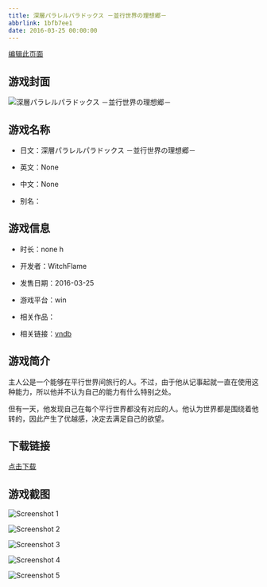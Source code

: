 ```yaml
---
title: 深層パラレルパラドックス －並行世界の理想郷－
abbrlink: 1bfb7ee1
date: 2016-03-25 00:00:00
---
```

[编辑此页面](https://github.com/ACG-3/ADV3-source/blob/main/source/_posts/%E6%B7%B1%E5%B1%A4%E3%83%91%E3%83%A9%E3%83%AC%E3%83%AB%E3%83%91%E3%83%A9%E3%83%89%E3%83%83%E3%82%AF%E3%82%B9%20%EF%BC%8D%E4%B8%A6%E8%A1%8C%E4%B8%96%E7%95%8C%E3%81%AE%E7%90%86%E6%83%B3%E9%83%B7%EF%BC%8D.md)

## 游戏封面

![深層パラレルパラドックス －並行世界の理想郷－](https://pan.timero.xyz/d/onedrive/img_lib_001/%E6%B7%B1%E5%B1%A4%E3%83%91%E3%83%A9%E3%83%AC%E3%83%AB%E3%83%91%E3%83%A9%E3%83%89%E3%83%83%E3%82%AF%E3%82%B9%20%EF%BC%8D%E4%B8%A6%E8%A1%8C%E4%B8%96%E7%95%8C%E3%81%AE%E7%90%86%E6%83%B3%E9%83%B7%EF%BC%8D_cover.avif)


## 游戏名称

- 日文：深層パラレルパラドックス －並行世界の理想郷－
- 英文：None
- 中文：None

- 别名：


## 游戏信息

- 时长：none h
- 开发者：WitchFlame
- 发售日期：2016-03-25
- 游戏平台：win
- 相关作品：

- 相关链接：[vndb](https://vndb.org/v18942)


## 游戏简介

主人公是一个能够在平行世界间旅行的人。不过，由于他从记事起就一直在使用这种能力，所以他并不认为自己的能力有什么特别之处。

但有一天，他发现自己在每个平行世界都没有对应的人。他认为世界都是围绕着他转的，因此产生了优越感，决定去满足自己的欲望。




## 下载链接

[点击下载](https://pan.timero.xyz/onedrive/adv_lib_001/%E6%B7%B1%E5%B1%A4%E3%83%91%E3%83%A9%E3%83%AC%E3%83%AB%E3%83%91%E3%83%A9%E3%83%89%E3%83%83%E3%82%AF%E3%82%B9%20%EF%BC%8D%E4%B8%A6%E8%A1%8C%E4%B8%96%E7%95%8C%E3%81%AE%E7%90%86%E6%83%B3%E9%83%B7%EF%BC%8D)


## 游戏截图


![Screenshot 1](https://pan.timero.xyz/d/onedrive/img_lib_001/%E6%B7%B1%E5%B1%A4%E3%83%91%E3%83%A9%E3%83%AC%E3%83%AB%E3%83%91%E3%83%A9%E3%83%89%E3%83%83%E3%82%AF%E3%82%B9%20%EF%BC%8D%E4%B8%A6%E8%A1%8C%E4%B8%96%E7%95%8C%E3%81%AE%E7%90%86%E6%83%B3%E9%83%B7%EF%BC%8D_Screenshot_1.avif)

![Screenshot 2](https://pan.timero.xyz/d/onedrive/img_lib_001/%E6%B7%B1%E5%B1%A4%E3%83%91%E3%83%A9%E3%83%AC%E3%83%AB%E3%83%91%E3%83%A9%E3%83%89%E3%83%83%E3%82%AF%E3%82%B9%20%EF%BC%8D%E4%B8%A6%E8%A1%8C%E4%B8%96%E7%95%8C%E3%81%AE%E7%90%86%E6%83%B3%E9%83%B7%EF%BC%8D_Screenshot_2.avif)

![Screenshot 3](https://pan.timero.xyz/d/onedrive/img_lib_001/%E6%B7%B1%E5%B1%A4%E3%83%91%E3%83%A9%E3%83%AC%E3%83%AB%E3%83%91%E3%83%A9%E3%83%89%E3%83%83%E3%82%AF%E3%82%B9%20%EF%BC%8D%E4%B8%A6%E8%A1%8C%E4%B8%96%E7%95%8C%E3%81%AE%E7%90%86%E6%83%B3%E9%83%B7%EF%BC%8D_Screenshot_3.avif)

![Screenshot 4](https://pan.timero.xyz/d/onedrive/img_lib_001/%E6%B7%B1%E5%B1%A4%E3%83%91%E3%83%A9%E3%83%AC%E3%83%AB%E3%83%91%E3%83%A9%E3%83%89%E3%83%83%E3%82%AF%E3%82%B9%20%EF%BC%8D%E4%B8%A6%E8%A1%8C%E4%B8%96%E7%95%8C%E3%81%AE%E7%90%86%E6%83%B3%E9%83%B7%EF%BC%8D_Screenshot_4.avif)

![Screenshot 5](https://pan.timero.xyz/d/onedrive/img_lib_001/%E6%B7%B1%E5%B1%A4%E3%83%91%E3%83%A9%E3%83%AC%E3%83%AB%E3%83%91%E3%83%A9%E3%83%89%E3%83%83%E3%82%AF%E3%82%B9%20%EF%BC%8D%E4%B8%A6%E8%A1%8C%E4%B8%96%E7%95%8C%E3%81%AE%E7%90%86%E6%83%B3%E9%83%B7%EF%BC%8D_Screenshot_5.avif)

